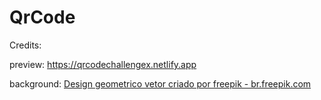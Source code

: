 # QrCode

Credits:

preview: https://qrcodechallengex.netlify.app

background: <a href='https://br.freepik.com/fotos-vetores-gratis/design-geometrico'>Design geometrico vetor criado por freepik - br.freepik.com</a>
